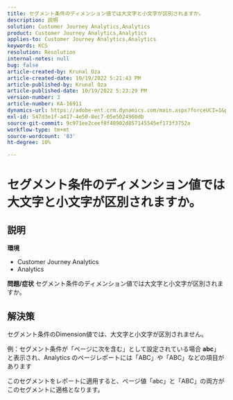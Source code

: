 ```yaml
---
title: セグメント条件のディメンション値では大文字と小文字が区別されますか。
description: 説明
solution: Customer Journey Analytics,Analytics
product: Customer Journey Analytics,Analytics
applies-to: Customer Journey Analytics,Analytics
keywords: KCS
resolution: Resolution
internal-notes: null
bug: false
article-created-by: Krunal Oza
article-created-date: 10/19/2022 5:21:43 PM
article-published-by: Krunal Oza
article-published-date: 10/19/2022 5:23:29 PM
version-number: 3
article-number: KA-16911
dynamics-url: https://adobe-ent.crm.dynamics.com/main.aspx?forceUCI=1&pagetype=entityrecord&etn=knowledgearticle&id=e95a3a7a-d24f-ed11-bba2-00224808679b
exl-id: 547d3e1f-a417-4e50-8ec7-05e5024960db
source-git-commit: 9c971ee2ceef8f48902d857145545ef173f3752a
workflow-type: tm+mt
source-wordcount: '83'
ht-degree: 10%

---
```


# セグメント条件のディメンション値では大文字と小文字が区別されますか。

## 説明

<b>環境</b>
- Customer Journey Analytics
- Analytics



<b>問題/症状</b>
セグメント条件のディメンション値では大文字と小文字が区別されますか。


## 解決策


セグメント条件のDimension値では、大文字と小文字が区別されません。

例：セグメント条件が「ページに次を含む」として設定されている場合 <b>abc</b>」と表示され、Analytics のページレポートには「ABC」や「ABC」などの項目があります

このセグメントをレポートに適用すると、ページ値「abc」と「ABC」の両方がこのセグメントに適格となります。
